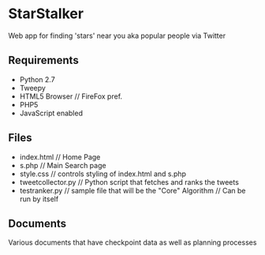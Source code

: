 StarStalker
===========
Web app for finding 'stars' near you aka popular people via Twitter

Requirements
------------
- Python 2.7
- Tweepy
- HTML5 Browser // FireFox pref.
- PHP5
- JavaScript enabled

Files
------------
 - index.html // Home Page
 - s.php // Main Search page
 - style.css // controls styling of index.html and s.php
 - tweetcollector.py // Python script that fetches and ranks the tweets
 - testranker.py // sample file that will be the "Core" Algorithm // Can be run by itself

Documents
------------
Various documents that have checkpoint data as well as planning processes



